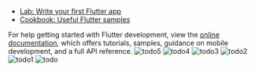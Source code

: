

- [Lab: Write your first Flutter app](https://docs.flutter.dev/get-started/codelab)
- [Cookbook: Useful Flutter samples](https://docs.flutter.dev/cookbook)

For help getting started with Flutter development, view the
[online documentation](https://docs.flutter.dev/), which offers tutorials,
samples, guidance on mobile development, and a full API reference.
![todo5](https://user-images.githubusercontent.com/91818093/218675523-f47a51df-2b5f-4ee3-94f1-182bed76ae30.png)
![todo4](https://user-images.githubusercontent.com/91818093/218675554-3e06e8cf-cb24-4438-b1f7-5ce82998909d.png)
![todo3](https://user-images.githubusercontent.com/91818093/218675569-7eb3b140-037c-4b04-9882-3c57fba7a3a9.png)
![todo2](https://user-images.githubusercontent.com/91818093/218675598-cb2cf7aa-5f6e-4642-9c4a-ce1a79cb1b62.png)
![todo1](https://user-images.githubusercontent.com/91818093/218675619-980ef8b7-c6d7-401f-9a01-8b99d158bc87.png)
![todo](https://user-images.githubusercontent.com/91818093/218675645-50c9eec2-156b-4653-838a-01a73b613a38.png)
